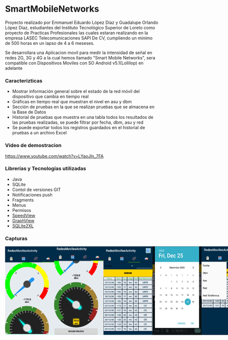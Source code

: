 # SmartMobileNetworks

Proyecto realizado por Emmanuel Eduardo López Díaz y Guadalupe Orlando López Diaz, estudiantes del Instituto Tecnológico 
Superior de Loreto como proyecto de Practicas Profesionales las cuales estaran realizando en la empresa LASEC Telecomunicaciones
SAPI De CV, cumpliendo un minimo de 500 horas en un lapso de 4 a 6 meseses.

Se desarrollara una Aplicacion movil para medir la intensidad de señal en redes 2G, 3G y 4G a la cual hemos llamado 
"Smart Mobile Networks", sera compatible con Dispositivos Moviles con SO Android v5.1(Lollilop) en adelante

### Caracterizticas

- Mostrar información general sobre el estado de la red móvil del dispositivo que cambia en tiempo real
- Gráficas en tiempo real que muestran el nivel en asu y dbm
- Sección de pruebas en la que se realizan pruebas que se almacena en la Base de Datos
- Historial de pruebas que muestra en una tabla todos los resultados de las pruebas realizadas, se puede filtrar por fecha, dbm, asu y red
- Se puede exportar todos los registros guardados en el historial de pruebas a un archivo Excel

### Video de demostracion
https://www.youtube.com/watch?v=LYaoJln_7FA
    

### Librerías y Tecnologías utilizadas
- Java
- SQLite
- Contol de versiones GIT
- Notificaciones push
- Fragments
- Menus
- Permisos
- [SpeedView](https://github.com/anastr/SpeedView)
- [GraphView](https://github.com/jjoe64/GraphView)
- [SQLite2XL](https://github.com/androidmads/SQLite2XL)

### Capturas
<div style="display: flex;">
  <img src="1.jpeg" width="32%">
  <img src="2.jpeg" width="32%">
  <img src="3.jpeg" width="32%">
  <img src="4.jpeg" width="32%">
  <img src="5.jpeg" width="32%">
  <img src="6.jpeg" width="32%">
  <img src="7.jpeg" width="32%">
</div>

